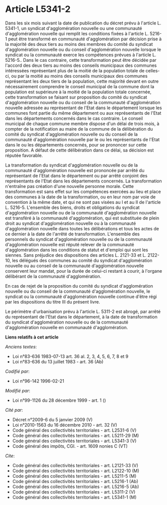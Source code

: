 # Article L5341-2

Dans les six mois suivant la date de publication du décret prévu à l'article L. 5341-1, un syndicat d'agglomération nouvelle
ou une communauté d'agglomération nouvelle qui remplit les conditions fixées à l'article L. 5216-1 peut être transformé en
communauté d'agglomération par décision prise à la majorité des deux tiers au moins des membres du comité du syndicat
d'agglomération nouvelle ou du conseil d'agglomération nouvelle lorsque le syndicat ou la communauté exerce les compétences
prévues à l'article L. 5216-5.. Dans le cas contraire, cette transformation peut être décidée par l'accord des deux tiers au
moins des conseils municipaux des communes intéressées représentant plus de la moitié de la population totale de celles-ci,
ou par la moitié au moins des conseils municipaux des communes représentant les deux tiers de la population, cette majorité
devant en outre nécessairement comprendre le conseil municipal de la commune dont la population est supérieure à la moitié de
la population totale concernée, cette transformation se faisant sur proposition du comité du syndicat d'agglomération
nouvelle ou du conseil de la communauté d'agglomération nouvelle adressée au représentant de l'Etat dans le département
lorsque les communes font partie du même département ou aux représentants de l'Etat dans les départements concernés dans le
cas contraire. Le conseil municipal de chaque commune membre dispose d'un délai de trois mois, à compter de la notification
au maire de la commune de la délibération du comité du syndicat d'agglomération nouvelle ou du conseil de la communauté
d'agglomération nouvelle par le ou les représentants de l'Etat dans le ou les départements concernés, pour se prononcer sur
cette proposition. A défaut de cette délibération dans ce délai, sa décision est réputée favorable.

La transformation du syndicat d'agglomération nouvelle ou de la communauté d'agglomération nouvelle est prononcée par arrêté
du représentant de l'Etat dans le département ou par arrêté conjoint des représentants de l'Etat dans les départements
concernés. La transformation n'entraîne pas création d'une nouvelle personne morale. Cette transformation est sans effet sur
les compétences exercées au lieu et place des communes à la date de la transformation, ou en leur nom par voie de convention
à la même date, et qui ne sont pas visées au I et au II de l'article L. 5216-5. L'ensemble des biens, droits et obligations
du syndicat d'agglomération nouvelle ou de la communauté d'agglomération nouvelle est transféré à la communauté
d'agglomération, qui est substituée de plein droit au syndicat d'agglomération nouvelle ou à la communauté d'agglomération
nouvelle dans toutes les délibérations et tous les actes de ce dernier à la date de l'arrêté de transformation. L'ensemble
des personnels du syndicat d'agglomération nouvelle ou de la communauté d'agglomération nouvelle est réputé relever de la
communauté d'agglomération dans les conditions de statut et d'emploi qui sont les siennes. Sans préjudice des dispositions
des articles L. 2121-33 et L. 2122-10, les délégués des communes au comité du syndicat d'agglomération nouvelle ou au conseil
de la communauté d'agglomération nouvelle conservent leur mandat, pour la durée de celui-ci restant à courir, à l'organe
délibérant de la communauté d'agglomération.

En cas de rejet de la proposition du comité du syndicat d'agglomération nouvelle ou du conseil de la communauté
d'agglomération nouvelle, le syndicat ou la communauté d'agglomération nouvelle continue d'être régi par les dispositions du
titre III du présent livre.

Le périmètre d'urbanisation prévu à l'article L. 5311-2 est abrogé, par arrêté du représentant de l'Etat dans le département,
à la date de transformation du syndicat d'agglomération nouvelle ou de la communauté d'agglomération nouvelle en communauté
d'agglomération.

**Liens relatifs à cet article**

_Anciens textes_:

  - Loi n°83-636 1983-07-13 art. 36 al. 2, 3, 4, 5, 6, 7, 8 et 9
  - Loi n°83-636 du 13 juillet 1983 - art. 36 (Ab)

_Codifié par_:

  - Loi n°96-142 1996-02-21

_Modifié par_:

  - Loi n°99-1126 du 28 décembre 1999 - art. 1 ()

_Cité par_:

  - Décret n°2009-6 du 5 janvier 2009 (V)
  - Loi n°2010-1563 du 16 décembre 2010 - art. 32 (V)
  - Code général des collectivités territoriales - art. L2531-6 (V)
  - Code général des collectivités territoriales - art. L5211-29 (M)
  - Code général des collectivités territoriales - art. L5341-3 (V)
  - Code général des impôts, CGI. - art. 1609 nonies C (VT)

_Cite_:

  - Code général des collectivités territoriales - art. L2121-33 (V)
  - Code général des collectivités territoriales - art. L2122-10 (M)
  - Code général des collectivités territoriales - art. L5211-5 (M)
  - Code général des collectivités territoriales - art. L5216-1 (Ab)
  - Code général des collectivités territoriales - art. L5216-5 (Ab)
  - Code général des collectivités territoriales - art. L5311-2 (V)
  - Code général des collectivités territoriales - art. L5341-1 (M)
